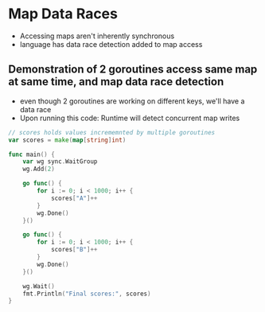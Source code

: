 # Map Data Races
* Accessing maps aren't inherently synchronous
* language has data race detection added to map access
## Demonstration of 2 goroutines access same map at same time, and map data race detection
- even though 2 goroutines are working on different keys, we'll have a data race
- Upon running this code: Runtime will detect concurrent map writes 
```go
// scores holds values incrememnted by multiple goroutines
var scores = make(map[string]int)

func main() {
    var wg sync.WaitGroup
    wg.Add(2)

    go func() {
        for i := 0; i < 1000; i++ {
            scores["A"]++
        }
        wg.Done() 
    }()

    go func() {
        for i := 0; i < 1000; i++ {
            scores["B"]++
        }
        wg.Done()
    }()

    wg.Wait()
    fmt.Println("Final scores:", scores)
}
```